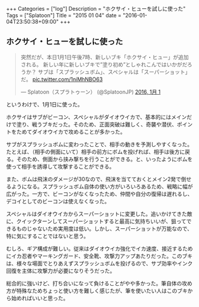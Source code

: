 +++
Categories = ["log"]
Description = "ホクサイ・ヒューを試しに使った"
Tags = ["Splatoon"]
Title = "2015 01 04"
date = "2016-01-04T23:50:38+09:00"
+++

## ホクサイ・ヒューを試しに使った
<blockquote class="twitter-tweet" lang="ja"><p lang="ja" dir="ltr">突然だが、本日1月1日午後7時、新しいブキ「ホクサイ・ヒュー」が追加される。&#10;新しい年に新しいブキで”塗り初め”としゃれこんではいかがだろうか？&#10;サブは「スプラッシュボム」、スペシャルは「スーパーショット」だ。 <a href="https://t.co/1niMhNBO63">pic.twitter.com/1niMhNBO63</a></p>&mdash; Splatoon（スプラトゥーン） (@SplatoonJP) <a href="https://twitter.com/SplatoonJP/status/682728883334950913">2016, 1月 1</a></blockquote>
<script async src="//platform.twitter.com/widgets.js" charset="utf-8"></script>

というわけで、1月1日に使った。

ホクサイはサブがビーコン、スペシャルがダイオウイカで、基本的にはメインだけで塗り、戦うブキだった。そのため、正面突破は難しく、奇襲や潜伏、ポイントをためてダイオウイカで攻めることが多かった。

サブがスプラッシュボムに変わったことで、相手の動きを予測しやすくなった。たとえば、（相手の側面にいて）相手の前方にボムを投げれば、相手は後方に戻る。そのため、側面から挟み撃ちを行うことができる。と、いったようにボムを使って相手を誘導して攻撃することができる。

また、ボムは飛沫のダメージが30なので、飛沫を当てておくとメイン2発で倒せるようになる。スプラッシュボム自体の使い方がいろいろあるため、戦略に幅が広がった。一方で、ビーコンがなくなったため、仲間や自分の復帰は遅れるし、デコイとしてのビーコンは使えなくなった。

スペシャルはダイオウイカからスーパーショットに変更した。追いかけてきた敵に、クイックターンしてスーパーショットすると最高に気持ちいいが、狙ってできるものじゃないため実用度は低い。しかし、スーパーショットが万能なので、特に気にすることではないと思う。

むしろ、ギア構成が難しい。従来はダイオウイカ強化でイカ速度、接近するためにイカ忍者やマーキングガード、安全靴、攻撃力アップあたりだった。このブキは、様々な場面でとりあえずスプラッシュボムを投げるので、サブ効率やインク回復を主体に攻撃力が必要になりそうだった。

総合的に強いけど、打ち合いになって負けることがやや多かった。筆自体の攻め方が特殊なためちょっと使い方を難しく感じたが、筆を使いたい人はこのブキから始めればいいと思った。